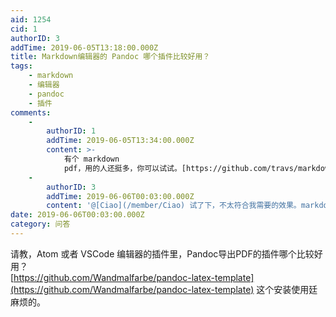 ```yaml
---
aid: 1254
cid: 1
authorID: 3
addTime: 2019-06-05T13:18:00.000Z
title: Markdown编辑器的 Pandoc 哪个插件比较好用？
tags:
    - markdown
    - 编辑器
    - pandoc
    - 插件
comments:
    -
        authorID: 1
        addTime: 2019-06-05T13:34:00.000Z
        content: >-
            有个 markdown
            pdf，用的人还挺多，你可以试试。[https://github.com/travs/markdown-pdf](https://github.com/travs/markdown-pdf)
    -
        authorID: 3
        addTime: 2019-06-06T00:03:00.000Z
        content: '@[Ciao](/member/Ciao) 试了下，不太符合我需要的效果。markdown-themeable-pdf 可以。'
date: 2019-06-06T00:03:00.000Z
category: 问答
---
```


请教，Atom 或者 VSCode 编辑器的插件里，Pandoc导出PDF的插件哪个比较好用？  
[https://github.com/Wandmalfarbe/pandoc-latex-template](https://github.com/Wandmalfarbe/pandoc-latex-template) 这个安装使用廷麻烦的。
